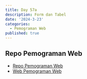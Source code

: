 ```yaml
---
title: Day 57a
description: Form dan Tabel
date: '2024-3-23'
categories:
  - Pemograman Web
published: true
---
```


## Repo Pemograman Web

- [Repo Pemograman Web](https://github.com/razaq-himawan/pemograman-web)
- [Web Pemograman Web](https://razaq-himawan.github.io/pemograman-web/)
